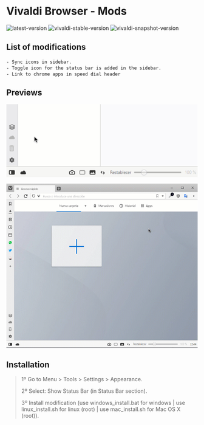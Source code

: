 # Vivaldi Browser - Mods

![latest-version](https://img.shields.io/badge/Latest%20Version-1.0.8-brightgreen.svg)
![vivaldi-stable-version](https://img.shields.io/badge/Vivaldi%20Stable%20Version-3.2.1967.41-red.svg)
![vivaldi-snapshot-version](https://img.shields.io/badge/Vivaldi%20Snapshot%20Version-3.3.2022.6-lightgrey.svg)

## List of modifications

    - Sync icons in sidebar.
    - Toggle icon for the status bar is added in the sidebar.
    - Link to chrome apps in speed dial header

## Previews

![preview 1](./preview_1.gif)

![preview 2](./preview_2.gif)

## Installation

> 1º Go to Menu > Tools > Settings > Appearance.
>
> 2º Select: Show Status Bar (in Status Bar section).
>
> 3º Install modification (use windows_install.bat for windows | use linux_install.sh for linux (root) | use mac_install.sh for Mac OS X (root)).
